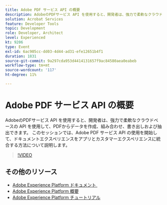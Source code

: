 ```yaml
---
title: Adobe PDF サービス API の概要
description: AdobeのPDFサービス API を使用すると、開発者は、強力で柔軟なクラウドベースの API を使用して、PDFからデータを作成、組み合わせ、書き出しおよび抽出できます。 このセッションでは、Adobe PDF サービス API の使用を開始して、ドキュメントエクスペリエンスをアプリとカスタマーエクスペリエンスに統合する方法について説明します。
solution: Acrobat Services
feature: Developer Tools
topic: Development
role: Developer, Architect
level: Experienced
kt: 9206
type: Event
exl-id: 6ac905cc-dd03-4d44-ad31-efe12651b4f1
duration: 1831
source-git-commit: 9a297cda953d4414131657f9ac84580aea0eabeb
workflow-type: tm+mt
source-wordcount: '117'
ht-degree: 11%

---
```


# Adobe PDF サービス API の概要

AdobeのPDFサービス API を使用すると、開発者は、強力で柔軟なクラウドベースの API を使用して、PDFからデータを作成、組み合わせ、書き出しおよび抽出できます。 このセッションでは、Adobe PDF サービス API の使用を開始して、ドキュメントエクスペリエンスをアプリとカスタマーエクスペリエンスに統合する方法について説明します。


>[!VIDEO](https://video.tv.adobe.com/v/337601/?quality=12&learn=on&hidetitle=true)

## その他のリソース

- [Adobe Experience Platform ドキュメント &#x200B;](https://experienceleague.adobe.com/docs/experience-platform.html?lang=ja)
- [Adobe Experience Platform 概要](https://experienceleague.adobe.com/docs/experience-platform/landing/home.html?lang=ja)
- [Adobe Experience Platform チュートリアル](https://experienceleague.adobe.com/docs/platform-learn/tutorials/overview.html?lang=ja)
